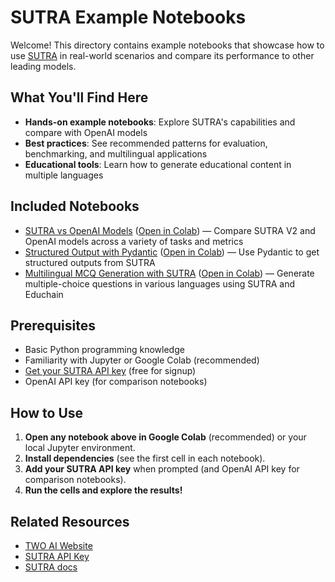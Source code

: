 # SUTRA Example Notebooks

Welcome! This directory contains example notebooks that showcase how to use [SUTRA](https://www.two.ai/sutra) in real-world scenarios and compare its performance to other leading models.

## What You'll Find Here

- **Hands-on example notebooks**: Explore SUTRA's capabilities and compare with OpenAI models
- **Best practices**: See recommended patterns for evaluation, benchmarking, and multilingual applications
- **Educational tools**: Learn how to generate educational content in multiple languages

## Included Notebooks

- [SUTRA vs OpenAI Models](sutra_vs_openai_models.ipynb) ([Open in Colab](https://colab.research.google.com/drive/175pEoGuZX_6s2lxzXiiT4lYS76QIdg-k?usp=sharing)) — Compare SUTRA V2 and OpenAI models across a variety of tasks and metrics
- [Structured Output with Pydantic](structured_output_with_pydantic.ipynb) ([Open in Colab](https://colab.research.google.com/github/Shubhwithai/sutra-cookbook/blob/main/examples/structured_output_with_pydantic.ipynb)) — Use Pydantic to get structured outputs from SUTRA
- [Multilingual MCQ Generation with SUTRA](multilingual_mcq_generation_with_sutra.ipynb) ([Open in Colab](https://colab.research.google.com/drive/18POcDv67qN0_CJo-_BPr6VE-r5RlXUYC?usp=sharing)) — Generate multiple-choice questions in various languages using SUTRA and Educhain

## Prerequisites

- Basic Python programming knowledge
- Familiarity with Jupyter or Google Colab (recommended)
- [Get your SUTRA API key](https://www.two.ai/sutra/api) (free for signup)
- OpenAI API key (for comparison notebooks)

## How to Use

1. **Open any notebook above in Google Colab** (recommended) or your local Jupyter environment.
2. **Install dependencies** (see the first cell in each notebook).
3. **Add your SUTRA API key** when prompted (and OpenAI API key for comparison notebooks).
4. **Run the cells and explore the results!**


## Related Resources

- [TWO AI Website](https://www.two.ai/sutra)
- [SUTRA API Key](https://www.two.ai/sutra/api)
- [SUTRA docs](https://docs.two.ai)